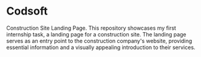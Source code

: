 # Codsoft
Construction Site Landing Page. This repository showcases my first internship task, a landing page for a construction site. The landing page serves as an entry point to the construction company's website, providing essential information and a visually appealing introduction to their services.
